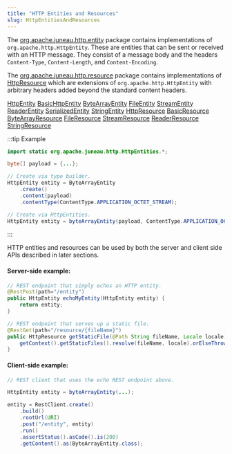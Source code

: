 ```yaml
---
title: "HTTP Entities and Resources"
slug: HttpEntitiesAndResources
---
```


The <a href="/site/apidocs/org/apache/juneau/http/entity/package-summary.html" target="_blank">org.apache.juneau.http.entity</a> package contains implementations of
`org.apache.http.HttpEntity`.
These are entities that can be sent or received with an HTTP message.
They consist of a message body and the headers `Content-Type`, `Content-Length`, and `Content-Encoding`.

The <a href="/site/apidocs/org/apache/juneau/http/resource/package-summary.html" target="_blank">org.apache.juneau.http.resource</a> package contains implementations of <a href="/site/apidocs/org/apache/juneau/http/resource/HttpResource.html" target="_blank">HttpResource</a> which are extensions of `org.apache.http.HttpEntity` with arbitrary headers added beyond the standard content headers.

<tree>
<node-0><java-interface><a href="https://hc.apache.org/httpcomponents-core-4.4.x/current/httpcore/apidocs/org/apache/http/HttpEntity.html" target="_blank">HttpEntity</a></java-interface></node-0>
<node-1><java-class><a href="/site/apidocs/org/apache/juneau/http/entity/BasicHttpEntity.html" target="_blank">BasicHttpEntity</a></java-class></node-1>
<node-2><javac-class><a href="/site/apidocs/org/apache/juneau/http/entity/ByteArrayEntity.html" target="_blank">ByteArrayEntity</a></javac-class> <javac-class><a href="/site/apidocs/org/apache/juneau/http/entity/FileEntity.html" target="_blank">FileEntity</a></javac-class> <javac-class><a href="/site/apidocs/org/apache/juneau/http/entity/StreamEntity.html" target="_blank">StreamEntity</a></javac-class> <javac-class><a href="/site/apidocs/org/apache/juneau/http/entity/ReaderEntity.html" target="_blank">ReaderEntity</a></javac-class> <javac-class><a href="/site/apidocs/org/apache/juneau/http/entity/SerializedEntity.html" target="_blank">SerializedEntity</a></javac-class> <javac-class><a href="/site/apidocs/org/apache/juneau/http/entity/StringEntity.html" target="_blank">StringEntity</a></javac-class></node-2>
<node-1><java-interface><a href="/site/apidocs/org/apache/juneau/http/resource/HttpResource.html" target="_blank">HttpResource</a></java-interface></node-1>
<node-2><java-class><a href="/site/apidocs/org/apache/juneau/http/resource/BasicResource.html" target="_blank">BasicResource</a></java-class></node-2>
<node-3><javac-class><a href="/site/apidocs/org/apache/juneau/http/resource/ByteArrayResource.html" target="_blank">ByteArrayResource</a></javac-class> <javac-class><a href="/site/apidocs/org/apache/juneau/http/resource/FileResource.html" target="_blank">FileResource</a></javac-class> <javac-class><a href="/site/apidocs/org/apache/juneau/http/resource/StreamResource.html" target="_blank">StreamResource</a></javac-class> <javac-class><a href="/site/apidocs/org/apache/juneau/http/resource/ReaderResource.html" target="_blank">ReaderResource</a></javac-class> <javac-class><a href="/site/apidocs/org/apache/juneau/http/resource/StringResource.html" target="_blank">StringResource</a></javac-class></node-3>
</tree>

:::tip Example
```java
import static org.apache.juneau.http.HttpEntities.*;

byte[] payload = {...};

// Create via type builder.
HttpEntity entity = ByteArrayEntity
    .create()
    .content(payload)
    .contentType(ContentType.APPLICATION_OCTET_STREAM);

// Create via HttpEntities.
HttpEntity entity = byteArrayEntity(payload, ContentType.APPLICATION_OCTET_STREAM);
```
:::

HTTP entities and resources can be used by both the server and client side APIs described in later sections.

#### Server-side example:

```java
// REST endpoint that simply echos an HTTP entity.
@RestPost(path="/entity")
public HttpEntity echoMyEntity(HttpEntity entity) {
    return entity;
}

// REST endpoint that serves up a static file.
@RestGet(path="/resource/{fileName}")
public HttpResource getStaticFile(@Path String fileName, Locale locale) {
    getContext().getStaticFiles().resolve(fileName, locale).orElseThrow(NotFound::new);
}
```

#### Client-side example:

```java
// REST client that uses the echo REST endpoint above.

HttpEntity entity = byteArrayEntity(...);

entity = RestClient.create()
    .build()
    .rootUrl(URI)
    .post("/entity", entity)
    .run()
    .assertStatus().asCode().is(200)
    .getContent().as(ByteArrayEntity.class);
```
